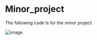 # Minor_project
The following code is for the minor project


![image](https://user-images.githubusercontent.com/97399043/227794710-fe733f5b-d25e-4ddd-9865-9b616a2b91e6.png)

